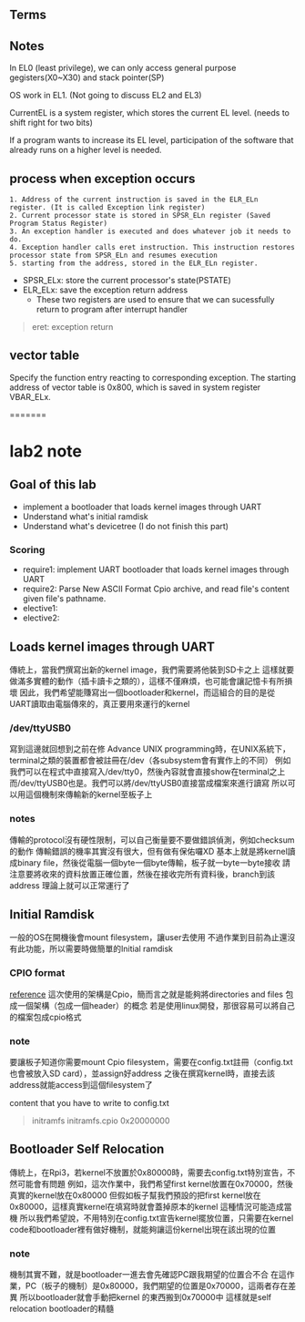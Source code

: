 ## Terms


## Notes
In EL0 (least privilege), we can only access general purpose gegisters(X0~X30) and stack pointer(SP)

OS work in EL1.  (Not going to discuss EL2 and EL3)

CurrentEL is a system register, which stores the current EL level. (needs to shift right for two bits)

If a program wants to increase its EL level, participation of the software that already runs on a higher level is needed.

## process when exception occurs

    1. Address of the current instruction is saved in the ELR_ELn register. (It is called Exception link register)
    2. Current processor state is stored in SPSR_ELn register (Saved Program Status Register)
    3. An exception handler is executed and does whatever job it needs to do.
    4. Exception handler calls eret instruction. This instruction restores processor state from SPSR_ELn and resumes execution 
    5. starting from the address, stored in the ELR_ELn register.

* SPSR_ELx: store the current processor's state(PSTATE)
* ELR_ELx: save the exception return address
    * These two registers are used to ensure that we can sucessfully return to program after interrupt handler

> eret: exception return

## vector table
Specify the function entry reacting to corresponding exception. The starting address of vector table is 0x800, which is saved in system register VBAR_ELx.

=======
# lab2 note

## Goal of this lab
* implement a bootloader that loads kernel images through UART
* Understand what's initial ramdisk
* Understand what's devicetree (I do not finish this part)

### Scoring
* require1: implement UART bootloader that loads kernel images through UART
* require2: Parse New ASCII Format Cpio archive, and read file's content given file's pathname.
* elective1:
* elective2:

## Loads kernel images through UART
傳統上，當我們撰寫出新的kernel image，我們需要將他裝到SD卡之上
這樣就要做滿多實體的動作（插卡讀卡之類的），這樣不僅麻煩，也可能會讓記憶卡有所損壞
因此，我們希望能賺寫出一個bootloader和kernel，而這組合的目的是從UART讀取由電腦傳來的，真正要用來運行的kernel

### /dev/ttyUSB0
寫到這邊就回想到之前在修 Advance UNIX programming時，在UNIX系統下，terminal之類的裝置都會被註冊在/dev（各subsystem會有實作上的不同）
例如我們可以在程式中直接寫入/dev/tty0，然後內容就會直接show在terminal之上
而/dev/ttyUSB0也是。我們可以將/dev/ttyUSB0直接當成檔案來進行讀寫
所以可以用這個機制來傳輸新的kernel至板子上

### notes
傳輸的protocol沒有硬性限制，可以自己衡量要不要做錯誤偵測，例如checksum的動作
傳輸錯誤的機率其實沒有很大，但有做有保佑囉XD
基本上就是將kernel讀成binary file，然後從電腦一個byte一個byte傳輸，板子就一byte一byte接收
請注意要將收來的資料放置正確位置，然後在接收完所有資料後，branch到該address
理論上就可以正常運行了

## Initial Ramdisk
一般的OS在開機後會mount filesystem，讓user去使用
不過作業到目前為止還沒有此功能，所以需要時做簡單的Initial ramdisk

### CPIO format
[reference](https://www.systutorials.com/docs/linux/man/5-cpio/)
這次使用的架構是Cpio，簡而言之就是能夠將directories and files 包成一個架構（包成一個header）的概念
若是使用linux開發，那很容易可以將自己的檔案包成cpio格式

### note
要讓板子知道你需要mount Cpio filesystem，需要在config.txt註冊（config.txt也會被放入SD card），並assign好address
之後在撰寫kernel時，直接去該address就能access到這個filesystem了

content that you have to write to config.txt
> initramfs initramfs.cpio 0x20000000


## Bootloader Self Relocation
傳統上，在Rpi3，若kernel不放置於0x80000時，需要去config.txt特別宣告，不然可能會有問題
例如，這次作業中，我們希望first kernel放置在0x70000，然後真實的kernel放在0x80000
但假如板子幫我們預設的把first kernel放在0x80000，這樣真實kernel在填寫時就會蓋掉原本的kernel
這種情況可能造成當機
所以我們希望說，不用特別在config.txt宣告kernel擺放位置，只需要在kernel code和bootloader裡有做好機制，就能夠讓這份kernel出現在該出現的位置

### note
機制其實不難，就是bootloader一進去會先確認PC跟我期望的位置合不合
在這作業，PC（板子的機制）是0x80000，我們期望的位置是0x70000，這兩者存在差異
所以bootloader就會手動把kernel 的東西搬到0x70000中
這樣就是self relocation bootloader的精髓
